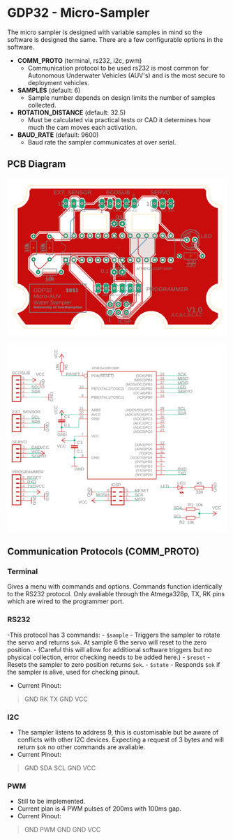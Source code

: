 # GDP32 - Micro-Sampler
The micro sampler is designed with variable samples in mind so the software
is designed the same. There are a few configurable options in the software.
- **COMM_PROTO** (terminal, rs232, i2c, pwm)
    - Communication protocol to be used rs232 is most common for Autonomous
    Underwater Vehicles (AUV's) and is the most secure to deployment vehicles.
- **SAMPLES** (default: 6)
    - Sample number depends on design limits the number of samples collected.
- **ROTATION_DISTANCE** (default: 32.5)
    - Must be calculated via practical tests or CAD it determines how much the
    cam moves each activation.
- **BAUD_RATE** (default: 9600)
    - Baud rate the sampler communicates at over serial.

## PCB Diagram
![PCB Wiring Diagram](/images/PCB_design.PNG)

![PCB Schematic](/images/Schematic.PNG)

## Communication Protocols (COMM_PROTO)
### Terminal
Gives a menu with commands and options.
Commands function identically to the RS232 protocol.
Only avaliable through the Atmega328p, TX, RK pins which are wired to the programmer port.

### RS232
-This protocol has 3 commands:
    - `$sample`
        - Triggers the sampler to rotate the servo and returns `$ok`.
        At sample 6 the servo will reset to the zero position.
        - (Careful this will allow for additional software triggers but 
        no physical collection, error checking needs to be added here.)
    - `$reset`
        - Resets the sampler to zero position returns `$ok`.
    - `$state`
        - Responds `$ok` if the sampler is alive, used for checking pinout.
- Current Pinout:
> GND RK  TX  GND VCC

### I2C
- The sampler listens to address 9, this is customisable but be aware of conflicts with other I2C devices.
Expecting a request of 3 bytes and will return `$ok` no other commands are avaliable.
- Current Pinout:
> GND SDA SCL GND VCC

### PWM
- Still to be implemented.
- Current plan is 4 PWM pulses of 200ms with 100ms gap.
- Current Pinout:
> GND PWM GND GND VCC
